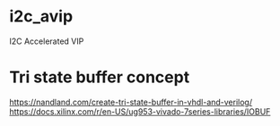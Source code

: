 # i2c_avip
I2C Accelerated VIP

# Tri state buffer concept
https://nandland.com/create-tri-state-buffer-in-vhdl-and-verilog/  
https://docs.xilinx.com/r/en-US/ug953-vivado-7series-libraries/IOBUF
